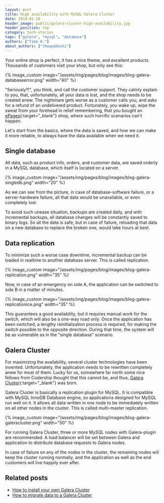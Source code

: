 ```yaml
---
layout: post
title: High availability with MySQL Galera Cluster
date: 2018-01-18
header_image: public/galera-cluster-high-availability.jpg
header_position: top
category: tech-stories
tags: ["galera", "mysql", "database"]
authors: ["Timo H."]
about_authors: ["thaapakoski"]
---
```


Your online shop is perfect, it has a nice theme, and excellent products.
Thousands of customers visit your shop, but only see this:

{% image_custom image="/assets/img/pages/blog/images/blog-galera-databaseerror.png" width="40" %}

"Seriously?!", you think, and call the customer support.
They calmly explain to you, that, unfortunately, all your data is lost, and the shop needs to be created anew.
The nightmare gets worse as a customer calls you, and asks for a refund of an undelivered product.
Fortunately, you wake up, wipe the sweat from your forehead in relief remembering, that you bought an [ePages](https://epages.com/){:target="_blank"} shop, where such horrific scenarios can't happen.

Let's start from the basics, where the data is saved, and how we can make it more reliable, to always have the data available when we need it.

## Single database

All data, such as product info, orders, and customer data, are saved orderly in a MySQL database, which itself is located on a server.

{% image_custom image="/assets/img/pages/blog/images/blog-galera-singledb.png" width="20" %}

As we can see from the picture, in case of database-software failure, or a server-hardware failure, all that data would be unavailable, or even completely lost.

To avoid such unease situation, backups are created daily, and with incremental backups, all database changes will be constantly saved to binary logs.
So all the data is safe, but in case of failure, reloading that data on a new database to replace the broken one, would take hours at best.

## Data replication

To minimize such a worse case downtime, incremental backup can be loaded in realtime to another database server.
This is called replication.

{% image_custom image="/assets/img/pages/blog/images/blog-galera-replication.png" width="35" %}

Now, in case of an emergency on side A, the application can be switched to side B in a matter of minutes.

{% image_custom image="/assets/img/pages/blog/images/blog-galera-replicationice.png" width="35" %}

This guarantees a good availability, but it requires manual work for the switch, which will also be a one-way road only.
Once the application has been switched, a lengthy reinitialization process is required, for making the switch possible to the opposite direction.
During that time, the system will be as vulnerable as in the "single database" scenario.

## Galera Cluster

For maximizing the availability, several cluster technologies have been invented.
Unfortunately, the application needs to be rewritten completely anew for most of them.
Lucky for us, somewhere far north some nice fellows from Codership thought that this cannot be, and thus, [Galera Cluster](http://galeracluster.com/){:target="_blank"} was born.

Galera Cluster is basically a replication plugin for MySQL.
It is compatible with MySQL InnoDB Database engine, so applications designed for MySQL run well on it.
It allows all data written in one node to be immediately written on all other nodes in the cluster.
This is called multi-master replication.

{% image_custom image="/assets/img/pages/blog/images/blog-galera-galeracluster.png" width="50" %}

For running Galera Cluster, three or more MySQL nodes with Galera-plugin are recommended.
A load balancer will be set between Galera and application to distribute database requests to Galera nodes.

In case of failure on any of the nodes in the cluster, the remaining nodes will keep the cluster running normally, and the application as well as the end customers will live happily ever after.

## Related posts

* [How to install your own Galera Cluster](/blog/tech-stories/how-to-install-your-own-galera-cluster/)
* [How to migrate data to a Galera Cluster](/blog/tech-stories/how-to-migrate-data-into-a-galera-cluster/)
